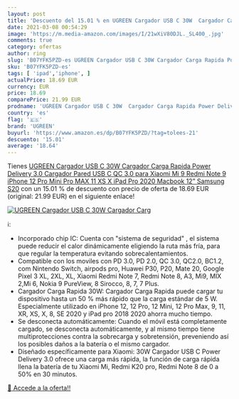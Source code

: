 ```yaml
---
layout: post
title: 'Descuento del 15.01 % en UGREEN Cargador USB C 30W  Cargador Carg'
date: 2021-03-08 00:54:29
image: 'https://m.media-amazon.com/images/I/21wXiV80DJL._SL400_.jpg'
comments: true
category: ofertas
author: ring
slug: 'B07YFK5PZD-es UGREEN Cargador USB C 30W Cargador Carga Rapida Power...'
sku: 'B07YFK5PZD-es'
tags: [ 'ipad','iphone', ]
actualPrice: 18.69 EUR
currency: EUR
price: 18.69
comparePrice: 21.99 EUR
prodname: 'UGREEN Cargador USB C 30W  Cargador Carga Rapida Power Delivery 3.0  Cargador Pared USB C QC 3.0 para Xiaomi Mi 9 Redmi Note 9 iPhone 12 Pro Mini Pro MAX 11 XS X iPad Pro 2020 Macbook 12” Samsung S20'
country: 'es'
flag: '🇪🇸'
brand: 'UGREEN'
buyurl: 'https://www.amazon.es/dp/B07YFK5PZD/?tag=tolees-21'
descuento: '15.01'
average: '18.64'
---
```


Tienes [UGREEN Cargador USB C 30W  Cargador Carga Rapida Power Delivery 3.0  Cargador Pared USB C QC 3.0 para Xiaomi Mi 9 Redmi Note 9 iPhone 12 Pro Mini Pro MAX 11 XS X iPad Pro 2020 Macbook 12” Samsung S20](https://www.amazon.es/dp/B07YFK5PZD/?tag=tolees-21) con un 15.01 % de descuento con precio de oferta de 18.69 EUR (original: 21.99 EUR) en el siguiente enlace!

[![UGREEN Cargador USB C 30W  Cargador Carg](https://m.media-amazon.com/images/I/21wXiV80DJL._SL400_.jpg)](https://www.amazon.es/dp/B07YFK5PZD/?tag=tolees-21)

ℹ️:

- Incorporado chip IC: Cuenta con "sistema de seguridad" , el sistema puede reducir el calor dinámicamente eligiendo la ruta más fría, para que regular la temperatura evitando sobrecalentamientos.
- Compatible con los moviles con PD 3.0, PD 2.0, QC 3.0, QC2.0, BC1.2, com Nintendo Switch, airpods pro, Huawei P30, P20, Mate 20, Google Pixel 3 XL, 2XL, XL, Xiaomi Redmi Note 7, Redmi Note 8, A3, Mi9, MIX 2,Mi 6, Nokia 9 PureView, 8 Sirocco, 8, 7, 7 Plus.
- Cargador Carga Rapida 30W: Cargador Carga Rapida puede cargar tu dispositivo hasta un 50 % más rápido que la carga estándar de 5 W. Especialmente utilizado en iPhone 12, 12 Pro, 12 Mini, 12 Pro Max, 9, 11, XR, XS, X, 8, SE 2020 y iPad pro 2018 2020 ahorra mucho tiempo.
- Se desconecta automáticamente: Cuando el móvil está completamente cargado, se desconecta automáticamente, y al mismo tiempo tiene multiprotecciones contra la sobrecarga y sobretensión, preveniendo así los posibles daños a la batería o el mismo cargador.
- Diseñado específicamente para Xiaomi: 30W Cargador USB C Power Delivery 3.0 ofrece una carga más rápida, la función de carga rápida llena la batería de tu Xiaomi Mi, Redmi K20 pro, Redmi Note 8 de 0 a 50% en 30 minutos.

[🛒 Accede a la oferta!!](https://www.amazon.es/dp/B07YFK5PZD/?tag=tolees-21)

